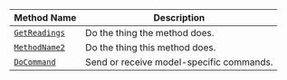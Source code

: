| Method Name                                   | Description                              |
| --------------------------------------------- | ---------------------------------------- |
| [`GetReadings`](#getreadings)                 | Do the thing the method does.            |
| [`MethodName2`](#methodname2)                 | Do the thing this method does.           |
| [`DoCommand`](/components/encoder/#docommand) | Send or receive model-specific commands. |
